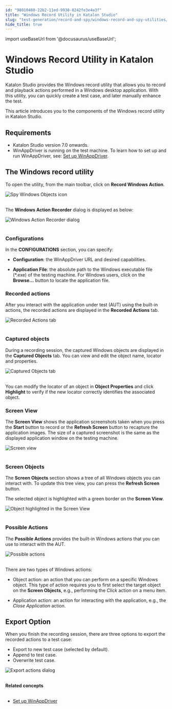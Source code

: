 ```yaml
---
id: "98010480-22b2-11ed-9930-0242fe3e4a3f"
title: "Windows Record Utility in Katalon Studio"
slug: "test-generation/record-and-spy/windows-record-and-spy-utilities/windows-record-utility-in-katalon-studio"
hide_title: true
---
```

import useBaseUrl from '@docusaurus/useBaseUrl';


# <a id="id" class="anchor_top_offset"/><a id="ariaid-title1" class="anchor_top_offset"/>Windows Record Utility in <span xmlns="http://www.w3.org/1999/xhtml" className="ph">Katalon Studio</span> 

<p xmlns="http://www.w3.org/1999/xhtml" className="p">Katalon Studio provides the Windows record utility that allows   you to record and playback actions performed in a Windows desktop   application. With this utility, you can quickly create a test case,   and later manually enhance the test.</p> 
<p xmlns="http://www.w3.org/1999/xhtml" className="p">This article introduces you to the components of the Windows   record utility in Katalon Studio.</p> 

## Requirements

<ul xmlns="http://www.w3.org/1999/xhtml" className="ul"><li className="li">Katalon Studio version 7.0 onwards.</li><li className="li">WinAppDriver is running on the test machine. To learn how to     set up and run WinAppDriver, see: <a className="xref" href="/docs/test-generation/manage-projects/set-up-projects/windows-desktop-apps-testing/set-up-winappdriver-in-katalon-studio">Set       up WinAppDriver</a>.</li></ul> 
    

## <a id="id_1" class="anchor_top_offset"/>The Windows record utility

    
      
<p xmlns="http://www.w3.org/1999/xhtml" className="p">To open the utility, from the main toolbar, click on   <strong className="ph b">Record Windows Action</strong>.</p> 
      
<p xmlns="http://www.w3.org/1999/xhtml" className="p">   <img className="image" src={useBaseUrl("https://github.com/katalon-studio/docs-images/raw/master/katalon-studio/docs/windows-record-utility/KS-Record-Windows-Action-button.png")} alt="Spy Windows Objects icon" /><br /><br /> </p> 
      
<p xmlns="http://www.w3.org/1999/xhtml" className="p">The <strong className="ph b">Windows Action Recorder</strong> dialog is displayed   as below:</p> 
      
<p xmlns="http://www.w3.org/1999/xhtml" className="p">   <img className="image" src={useBaseUrl("https://github.com/katalon-studio/docs-images/raw/master/katalon-studio/docs/windows-record-utility/KS-Windows-Action-Recorder-dialog.png")} alt="Windows Action Recorder dialog" /><br /><br /> </p> 
    
                          
      

### <a id="id_2" class="anchor_top_offset"/>Configurations

      
        
<p xmlns="http://www.w3.org/1999/xhtml" className="p">In the <strong className="ph b">CONFIGURATIONS</strong> section, you can   specify:</p> 
        
<ul xmlns="http://www.w3.org/1999/xhtml" className="ul">   <li className="li">     <p className="p">       <strong className="ph b">Configuration</strong>: the WinAppDriver URL and desired       capabilities.</p>   </li>   <li className="li">     <p className="p">       <strong className="ph b">Application File</strong>: the absolute path to the       Windows executable file (*.exe) of the testing machine. For Windows       users, click on the <strong className="ph b">Browse...</strong> button to locate the       application file.</p>   </li> </ul> 
      
    
      

### <a id="id_3" class="anchor_top_offset"/>Recorded actions

      
        
<p xmlns="http://www.w3.org/1999/xhtml" className="p">After you interact with the application under test (AUT) using   the built-in actions, the recorded actions are displayed in the   <strong className="ph b">Recorded Actions</strong> tab.</p> 
        
<p xmlns="http://www.w3.org/1999/xhtml" className="p">   <img className="image" src={useBaseUrl("https://github.com/katalon-studio/docs-images/raw/master/katalon-studio/docs/windows-record-utility/KS-Recorded-Actions-tab.png")} alt="Recorded Actions tab" /><br /><br /> </p> 
      
    
      

### <a id="id_4" class="anchor_top_offset"/>Captured objects

      
        
<p xmlns="http://www.w3.org/1999/xhtml" className="p">During a recording session, the captured Windows objects are   displayed in the <strong className="ph b">Captured Objects</strong> tab. You can   view and edit the object name, locator and properties.</p> 
        
<p xmlns="http://www.w3.org/1999/xhtml" className="p">   <img className="image" src={useBaseUrl("https://github.com/katalon-studio/docs-images/raw/master/katalon-studio/docs/windows-record-utility/KS-Captured-Objects-tab.png")} alt="Captured Objects tab" /><br /><br /> </p> 
        
<p xmlns="http://www.w3.org/1999/xhtml" className="p">You can modify the locator of an object in <strong className="ph b">Object     Properties</strong> and click <strong className="ph b">Highlight</strong> to verify   if the new locator correctly identifies the associated object.</p> 
      
    
      

### <a id="id_5" class="anchor_top_offset"/>Screen View

      
        
<p xmlns="http://www.w3.org/1999/xhtml" className="p">The <strong className="ph b">Screen View</strong> shows the application   screenshots taken when you press the <strong className="ph b">Start</strong> button   to record or the <strong className="ph b">Refresh Screen</strong> button to   recapture the application images. The size of a captured screenshot   is the same as the displayed application window on the testing   machine.</p> 
        
<p xmlns="http://www.w3.org/1999/xhtml" className="p">   <img className="image" src={useBaseUrl("https://github.com/katalon-studio/docs-images/raw/master/katalon-studio/docs/windows-record-utility/KS-Screen-View-section.png")} alt="Screen view" /><br /><br /> </p> 
      
    
      

### <a id="id_6" class="anchor_top_offset"/>Screen Objects

      
        
<p xmlns="http://www.w3.org/1999/xhtml" className="p">The <strong className="ph b">Screen Objects</strong> section shows a tree of all   Windows objects you can interact with. To update this tree view,   you can press the <strong className="ph b">Refresh Screen</strong> button.</p> 
        
<p xmlns="http://www.w3.org/1999/xhtml" className="p">The selected object is highlighted with a green border on the   <strong className="ph b">Screen View</strong>.</p> 
        
<p xmlns="http://www.w3.org/1999/xhtml" className="p">   <img className="image" src={useBaseUrl("https://github.com/katalon-studio/docs-images/raw/master/katalon-studio/docs/windows-record-utility/KS-Screen-view.png")} alt="Object highlighted in the Screen View" /><br /><br /> </p> 
      
    
      

### <a id="id_7" class="anchor_top_offset"/>Possible Actions

      
        
<p xmlns="http://www.w3.org/1999/xhtml" className="p">The <strong className="ph b">Possible Actions</strong> provides the built-in   Windows actions that you can use to interact with the AUT.</p> 
        
<p xmlns="http://www.w3.org/1999/xhtml" className="p">   <img className="image" src={useBaseUrl("https://github.com/katalon-studio/docs-images/raw/master/katalon-studio/docs/windows-record-utility/KS-Possible-Actions-section.png")} alt="Possible actions" /><br /><br /> </p> 
        
<p xmlns="http://www.w3.org/1999/xhtml" className="p">There are two types of Windows actions:</p> 
        
<ul xmlns="http://www.w3.org/1999/xhtml" className="ul">   <li className="li">     <p className="p">Object action: an action that you can perform on a specific       Windows object. This type of action requires you to first select       the target object on the <strong className="ph b">Screen Objects</strong>, e.g.,       performing the <em className="ph i">Click</em> action on a menu item.</p>   </li>   <li className="li">     <p className="p">Application action: an action for interacting with the       application, e.g., the <em className="ph i">Close Application</em> action.</p>   </li> </ul> 
      
    
    

## <a id="id_8" class="anchor_top_offset"/>Export Option

    
      
<p xmlns="http://www.w3.org/1999/xhtml" className="p">When you finish the recording session, there are three options   to export the recorded actions to a test case:</p> 
      
<ul xmlns="http://www.w3.org/1999/xhtml" className="ul">   <li className="li">Export to new test case (selected by default).</li>   <li className="li">Append to test case.</li>   <li className="li">Overwrite test case.</li> </ul> 
      
<p xmlns="http://www.w3.org/1999/xhtml" className="p">   <img className="image" src={useBaseUrl("https://github.com/katalon-studio/docs-images/raw/master/katalon-studio/docs/windows-record-utility/KS-Export-Windows-script.png")} alt="Export actions dialog" /><br /><br /> </p> 
    
  
<nav xmlns="http://www.w3.org/1999/xhtml" role="navigation" className="related-links"><div className="linklist relinfo relconcepts"><strong>Related concepts</strong><br /><br /><ul className="linklist"><li className="linklist"><a className="link" href="/docs/test-generation/manage-projects/set-up-projects/windows-desktop-apps-testing/set-up-winappdriver-in-katalon-studio#concept-5429">Set up WinAppDriver</a></li></ul></div></nav> 
